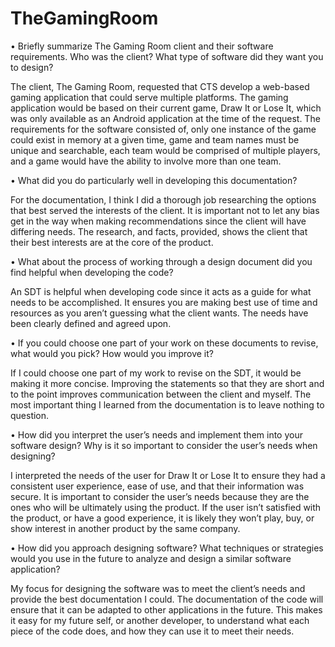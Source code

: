 # TheGamingRoom
•	Briefly summarize The Gaming Room client and their software requirements. Who was the client? What type of software did they want you to design?

  The client, The Gaming Room, requested that CTS develop a web-based gaming application that could serve multiple platforms. The gaming application would be based on their current game, Draw It or Lose It, which was only available as an Android application at the time of the request. The requirements for the software consisted of, only one instance of the game could exist in memory at a given time, game and team names must be unique and searchable, each team would be comprised of multiple players, and a game would have the ability to involve more than one team.


•	What did you do particularly well in developing this documentation?

  For the documentation, I think I did a thorough job researching the options that best served the interests of the client. It is important not to let any bias get in the way when making recommendations since the client will have differing needs. The research, and facts, provided, shows the client that their best interests are at the core of the product.
  
  
•	What about the process of working through a design document did you find helpful when developing the code?

  An SDT is helpful when developing code since it acts as a guide for what needs to be accomplished. It ensures you are making best use of time and resources as you aren’t guessing what the client wants. The needs have been clearly defined and agreed upon.
  
  
•	If you could choose one part of your work on these documents to revise, what would you pick? How would you improve it?

  If I could choose one part of my work to revise on the SDT, it would be making it more concise. Improving the statements so that they are short and to the point improves communication between the client and myself. The most important thing I learned from the documentation is to leave nothing to question.


•	How did you interpret the user’s needs and implement them into your software design? Why is it so important to consider the user’s needs when designing?

  I interpreted the needs of the user for Draw It or Lose It to ensure they had a consistent user experience, ease of use, and that their information was secure. It is important to consider the user’s needs because they are the ones who will be ultimately using the product. If the user isn’t satisfied with the product, or have a good experience, it is likely they won’t play, buy, or show interest in another product by the same company.


•	How did you approach designing software? What techniques or strategies would you use in the future to analyze and design a similar software application?

  My focus for designing the software was to meet the client’s needs and provide the best documentation I could. The documentation of the code will ensure that it can be adapted to other applications in the future. This makes it easy for my future self, or another developer, to understand what each piece of the code does, and how they can use it to meet their needs.
